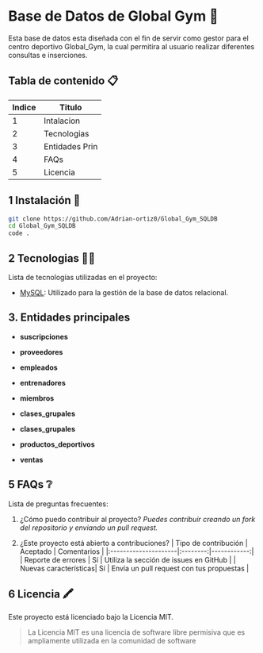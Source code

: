 # Base de Datos de Global Gym 🎃

Esta base de datos esta diseñada con el fin de servir como gestor para el centro deportivo Global_Gym, la cual permitira al usuario realizar diferentes consultas e inserciones.

## Tabla de contenido 📋

| Indice | Titulo          |
| ------ | --------------- |
| 1      | Intalacion      |
| 2      | Tecnologias     |
| 3      | Entidades Prin  |
| 4      | FAQs            |
| 5      | Licencia        |

## 1 Instalación 📐

```bash
git clone https://github.com/Adrian-ortiz0/Global_Gym_SQLDB
cd Global_Gym_SQLDB
code .
```

## 2 Tecnologias 👩‍💻

Lista de tecnologías utilizadas en el proyecto:

- [MySQL](<[https://developer.mozilla.org/en-US/docs/Web/MYSQL](https://developer.mozilla.org/en-US/docs/Web/MYSQL)>): Utilizado para la gestión de la base de datos relacional.

## 3. Entidades principales

- **suscripciones**

- **proveedores**

- **empleados**

- **entrenadores**

- **miembros**

- **clases_grupales**

- **clases_grupales**

- **productos_deportivos**

- **ventas**

## 5 FAQs ❔

Lista de preguntas frecuentes:

1. ¿Cómo puedo contribuir al proyecto?
   _Puedes contribuir creando un fork del repositorio y enviando un pull request._

2. ¿Este proyecto está abierto a contribuciones?
   | Tipo de contribución | Aceptado | Comentarios |
   |:---------------------|:--------:|------------:|
   | Reporte de errores | Sí | Utiliza la sección de issues en GitHub |
   | Nuevas características| Sí | Envía un pull request con tus propuestas |

## 6 Licencia 🖍

Este proyecto está licenciado bajo la Licencia MIT.

> La Licencia MIT es una licencia de software libre permisiva que es ampliamente utilizada en la comunidad de software
